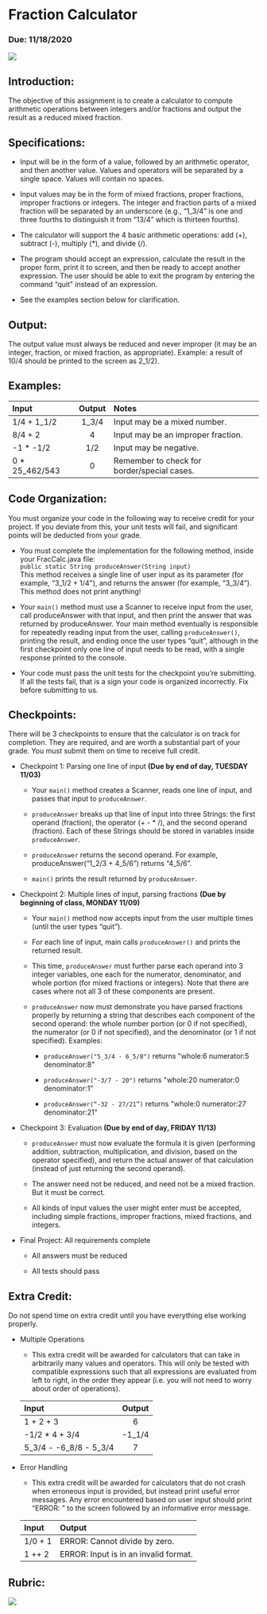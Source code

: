 # Fraction Calculator
### Due: 11/18/2020

![](rhind-papyrus.jpg)

## Introduction:
The objective of this assignment is to create a calculator to compute arithmetic operations between integers and/or fractions and output the result as a reduced mixed fraction.

## Specifications:
* Input will be in the form of a value, followed by an arithmetic operator, and then another value. Values and operators will be separated by a single space. Values will contain no spaces.

* Input values may be in the form of mixed fractions, proper fractions, improper fractions or integers. The integer and fraction parts of a mixed fraction will be separated by an underscore (e.g., “1_3/4” is one and three fourths to distinguish it from “13/4” which is thirteen fourths).

* The calculator will support the 4 basic arithmetic operations: add (+), subtract (-), multiply (\*), and divide (/).

* The program should accept an expression, calculate the result in the proper form, print it to screen, and then be ready to accept another expression. The user should be able to exit the program by entering the command “quit" instead of an expression.

* See the examples section below for clarification.

## Output:
The output value must always be reduced and never improper (it may be an integer, fraction, or mixed fraction, as appropriate). Example: a result of 10/4 should be printed to the screen as 2_1/2).

## Examples:
| Input          | Output       | Notes                                       |
| :------------- | :----------: | :------------------------------------------ |
| 1/4 + 1_1/2    | 1_3/4        | Input may be a mixed number.                |
| 8/4 + 2        | 4            | Input may be an improper fraction.          |
| -1 * -1/2      | 1/2          | Input may be negative.                      |
| 0 * 25_462/543 | 0            | Remember to check for border/special cases. |

## Code Organization:
You must organize your code in the following way to receive credit for your project.  If you deviate from this, your unit tests will fail, and significant points will be deducted from your grade.
* You must complete the implementation for the following method, inside your FracCalc.java file:  <br />
`public static String produceAnswer(String input)`
<br /> This method receives a single line of user input as its parameter (for example, “3_1/2 + 1/4"), and returns the answer (for example, “3_3/4”).  This method does not print anything!

* Your `main()` method must use a Scanner to receive input from the user, call produceAnswer with that input, and then print the answer that was returned by produceAnswer.  Your main method eventually is responsible for repeatedly reading input from the user, calling `produceAnswer()`, printing the result, and ending once the user types “quit”, although in the first checkpoint only one line of input needs to be read, with a single response printed to the console.

* Your code must pass the unit tests for the checkpoint you’re submitting.  If all the tests fail, that is a sign your code is organized incorrectly.  Fix before submitting to us.

## Checkpoints:
There will be 3 checkpoints to ensure that the calculator is on track for completion. They are required, and are worth a substantial part of your grade. You must submit them on time to receive full credit.

* Checkpoint 1: Parsing one line of input **(Due by end of day, TUESDAY 11/03)**
  * Your `main()` method creates a Scanner, reads one line of input, and passes that input to `produceAnswer`.

  * `produceAnswer` breaks up that line of input into three Strings: the first operand (fraction), the operator (+ - * /), and the second operand (fraction).  Each of these Strings should be stored in variables inside `produceAnswer`.  

  * `produceAnswer` returns the second operand.  For example, produceAnswer(“1_2/3 + 4_5/6”) returns “4_5/6”.

  * `main()` prints the result returned by `produceAnswer`.


* Checkpoint 2: Multiple lines of input, parsing fractions **(Due by beginning of class, MONDAY 11/09)**
  * Your `main()` method now accepts input from the user multiple times (until the user types “quit”).

  * For each line of input, main calls `produceAnswer()` and prints the returned result.

  * This time, `produceAnswer` must further parse each operand into 3 integer variables, one each for the numerator, denominator, and whole portion (for mixed fractions or integers).  Note that there are cases where not all 3 of these components are present.

  * `produceAnswer` now must demonstrate you have parsed fractions properly by returning a string that describes each component of the second operand: the whole number portion (or 0 if not specified), the numerator (or 0 if not specified), and the denominator (or 1 if not specified).  Examples:
    * `produceAnswer("5_3/4 - 6_5/8")` returns "whole:6 numerator:5 denominator:8"

    * `produceAnswer("-3/7 - 20")` returns "whole:20 numerator:0 denominator:1"

    * `produceAnswer(“-32 - 27/21”)` returns "whole:0 numerator:27 denominator:21"

* Checkpoint 3: Evaluation **(Due by end of day, FRIDAY 11/13)**
  * `produceAnswer` must now evaluate the formula it is given (performing addition, subtraction, multiplication, and division, based on the operator specified), and return the actual answer of that calculation (instead of just returning the second operand).

  * The answer need not be reduced, and need not be a mixed fraction.  But it must be correct.

  * All kinds of input values the user might enter must be accepted, including simple fractions, improper fractions, mixed fractions, and integers.

* Final Project: All requirements complete
  * All answers must be reduced

  * All tests should pass

## Extra Credit:
Do not spend time on extra credit until you have everything else working properly.

* Multiple Operations

  * This extra credit will be awarded for calculators that can take in arbitrarily many values and operators. This will only be tested with compatible expressions such that all expressions are evaluated from left to right, in the order they appear (i.e. you will not need to worry about order of operations).

  | Input                 | Output          |
  | :-------------------- | :-------------: |
  | 1 + 2 + 3             | 6               |
  | -1/2 * 4 + 3/4        | -1_1/4          |
  |5_3/4 - -6_8/8 - 5_3/4 | 7               |

* Error Handling
  * This extra credit will be awarded for calculators that do not crash when erroneous input is provided, but instead print useful error messages.  Any error encountered based on user input should print “ERROR: ” to the screen followed by an informative error message.

  | Input          | Output                                |
  | :------------- | :------------------------------------ |
  | 1/0 + 1        | ERROR: Cannot divide by zero.         |
  | 1 ++ 2         | ERROR: Input is in an invalid format. |

## Rubric:

![](rubric.png)
